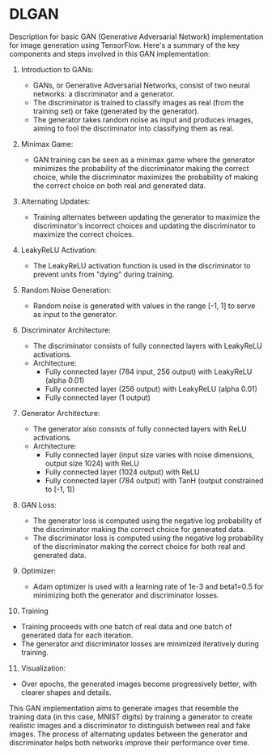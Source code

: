 # DLGAN

Description for basic GAN (Generative Adversarial Network) implementation for image generation using TensorFlow. Here's a summary of the key components and steps involved in this GAN implementation:
1. Introduction to GANs:
   - GANs, or Generative Adversarial Networks, consist of two neural networks: a discriminator and a generator.
   - The discriminator is trained to classify images as real (from the training set) or fake (generated by the generator).
   - The generator takes random noise as input and produces images, aiming to fool the discriminator into classifying them as real.

2. Minimax Game:
   - GAN training can be seen as a minimax game where the generator minimizes the probability of the discriminator making the correct choice, while the discriminator maximizes the probability of making the correct choice on both real and generated data.

3. Alternating Updates:
   - Training alternates between updating the generator to maximize the discriminator's incorrect choices and updating the discriminator to maximize the correct choices.

4. LeakyReLU Activation:
   - The LeakyReLU activation function is used in the discriminator to prevent units from "dying" during training.

5. Random Noise Generation:
   - Random noise is generated with values in the range [-1, 1] to serve as input to the generator.

6. Discriminator Architecture:
   - The discriminator consists of fully connected layers with LeakyReLU activations.
   - Architecture:
     - Fully connected layer (784 input, 256 output) with LeakyReLU (alpha 0.01)
     - Fully connected layer (256 output) with LeakyReLU (alpha 0.01)
     - Fully connected layer (1 output)

7. Generator Architecture:
   - The generator also consists of fully connected layers with ReLU activations.
   - Architecture:
     - Fully connected layer (input size varies with noise dimensions, output size 1024) with ReLU
     - Fully connected layer (1024 output) with ReLU
     - Fully connected layer (784 output) with TanH (output constrained to [-1, 1])

8. GAN Loss:
   - The generator loss is computed using the negative log probability of the discriminator making the correct choice for generated data.
   - The discriminator loss is computed using the negative log probability of the discriminator making the correct choice for both real and generated data.

9. Optimizer:
   - Adam optimizer is used with a learning rate of 1e-3 and beta1=0.5 for minimizing both the generator and discriminator losses.

10. Training
   - Training proceeds with one batch of real data and one batch of generated data for each iteration.
   - The generator and discriminator losses are minimized iteratively during training.

11. Visualization:
   - Over epochs, the generated images become progressively better, with clearer shapes and details.

This GAN implementation aims to generate images that resemble the training data (in this case, MNIST digits) by training a generator to create realistic images and a discriminator to distinguish between real and fake images. The process of alternating updates between the generator and discriminator helps both networks improve their performance over time.
